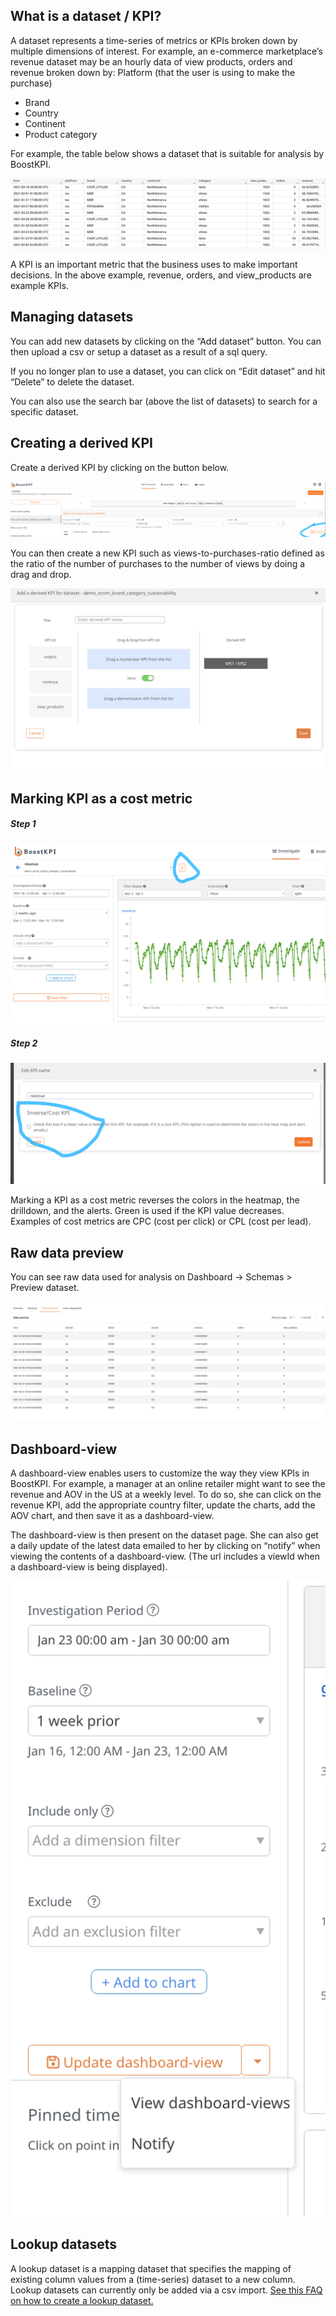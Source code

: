 

## What is a dataset / KPI?

A dataset represents a time-series of metrics or KPIs broken down by 
multiple dimensions of interest. For example, an e-commerce marketplace’s revenue dataset may be 
an hourly data of view products, orders and revenue broken down by:
Platform (that the user is using to make the purchase)
- Brand
- Country
- Continent
- Product category

For example, the table below shows a dataset that is suitable for 
analysis by BoostKPI.

![Dataset preview table](../images/dataset-preview.png)

A KPI is an important metric that the business uses to make important 
decisions. In the above example, revenue, orders, and view_products 
are example KPIs.

## Managing datasets

You can add new datasets by clicking on the “Add dataset” button. You can then upload 
a csv or setup a dataset as a result of a sql query. 

If you no longer plan to use a dataset, you can click on “Edit dataset” and hit “Delete” to delete the dataset.

You can also use the search bar (above the list of datasets) to search for a specific dataset.


## Creating a derived KPI

Create a derived KPI by clicking on the button below.

![Derived KPI button: image](../images/derived-kpi.png)

You can then create a new KPI such as views-to-purchases-ratio defined as 
the ratio of the number of purchases to the number of views by doing a 
drag and drop.

![Derived KPI modal: image](../images/derived-kpi-modal.png)

## Marking KPI as a cost metric

##### Step 1

![Inverse metric - step 1: image](../images/inverse-step-1.png)

##### Step 2

![Inverse metric - step 2: image](../images/inverse-step-2.png)

Marking a KPI as a cost metric reverses the colors in the heatmap, the 
drilldown, and the alerts. Green is used if the KPI value decreases. 
Examples of cost metrics are CPC (cost per click) or CPL (cost per lead).

## Raw data preview

You can see raw data used for analysis on Dashboard -> Schemas > Preview dataset.

![Preview dataset - raw data: image](../images/preview-dataset-raw.png)

## Dashboard-view

A dashboard-view enables users to customize the way they view KPIs in 
BoostKPI. For example, a manager at an online retailer might want to 
see the revenue and AOV in the US at a weekly level. To do so, she 
can click on the revenue KPI, add the appropriate country filter, update 
the charts, add the AOV chart, and then save it as a dashboard-view.

The dashboard-view is then present on the dataset page. She can also get 
a daily update of the latest data emailed to her by clicking on “notify” 
when viewing the contents of a dashboard-view. (The url includes a viewId 
when a dashboard-view is being displayed).

![Creation of dashboard view: image](../images/dashboard-view.png)

## Lookup datasets

A lookup dataset is a mapping dataset that specifies the mapping of 
existing column values from a (time-series) dataset to a new column. 
Lookup datasets can currently only be added via a csv import. 
[See this FAQ on how to create a lookup dataset.](/data-import/index.md#csv-file-import)